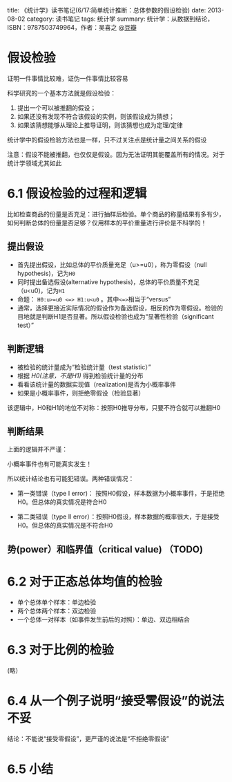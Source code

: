title: 《统计学》读书笔记(6/17:简单统计推断：总体参数的假设检验)
date: 2013-08-02
category: 读书笔记
tags: 统计学
summary: 统计学：从数据到结论，ISBN：9787503749964，作者：吴喜之 @[豆瓣](http://book.douban.com/subject/2193810/)

# 假设检验

证明一件事情比较难，证伪一件事情比较容易

科学研究的一个基本方法就是假设检验：

1. 提出一个可以被推翻的假设；
2. 如果还没有发现不符合该假设的实例，则该假设成为猜想；
3. 如果该猜想能够从理论上推导证明，则该猜想也成为定理/定律

统计学中的假设检验方法也是一样，只不过关注点是统计量之间关系的假设

注意：假设不能被推翻，也仅仅是假设。因为无法证明其能覆盖所有的情况。对于统计学领域尤其如此


# 6.1 假设检验的过程和逻辑

比如检查商品的份量是否充足：进行抽样后检验。单个商品的称量结果有多有少，
如何判断总体的份量是否足够？仅用样本的平价重量进行评价是不科学的！

## 提出假设

- 首先提出假设，比如总体的平价质量充足（u>=u0），称为零假设（null hypothesis)，记为`H0`
- 同时提出备选假设(alternative hypothesis)，总体的平价质量不充足（u<u0)，记为`H1`
- 命题： `H0:u>=u0 <=> H1:u<u0` 。其中`<=>`相当于“versus”
- 通常，选择更接近实际情况的假设作为备选假设，相反的作为零假设。检验的目地就是判断H1是否显著。所以假设检验也成为“显著性检验（significant test）”


## 判断逻辑

- 被检验的统计量成为“检验统计量（test statistic）”
- 根据 *H0(注意，不是H1)* 得到检验统计量的分布
- 看看该统计量的数据实现值（realization)是否为小概率事件
- 如果是小概率事件，则拒绝零假设（检验显著）

该逻辑中，H0和H1的地位不对称：按照H0推导分布，只要不符合就可以推翻H0

## 判断结果

上面的逻辑并不严谨：

小概率事件也有可能真实发生！

所以统计结论也有可能犯错误。两种错误情况：

- 第一类错误（type I error)： 按照H0假设，样本数据为小概率事件，于是拒绝H0。但总体的真实情况是符合H0

- 第二类错误（type II error）：按照H0假设，样本数据的概率很大，于是接受H0。但总体的真实情况是不符合H0


## 势(power）和临界值（critical value) （TODO)





# 6.2 对于正态总体均值的检验

- 单个总体单个样本：单边检验
- 两个总体两个样本：双边检验
- 一个总体一对样本（如事件发生前后的对照）：单边、双边相结合



# 6.3 对于比例的检验

(略）

# 6.4 从一个例子说明“接受零假设”的说法不妥

  结论：不能说“接受零假设”，更严谨的说法是“不拒绝零假设”

# 6.5 小结

